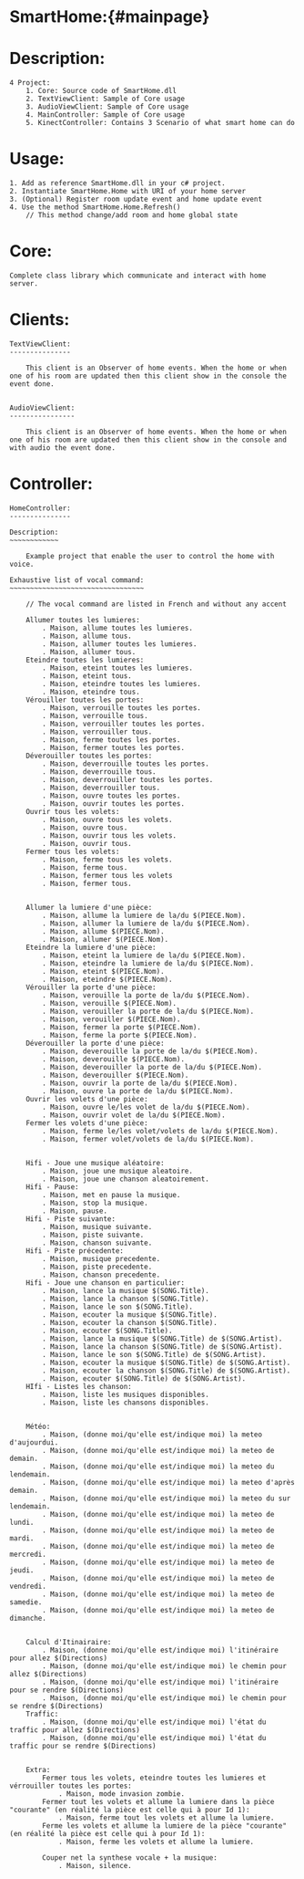 
SmartHome:{#mainpage}
==========

Description:
============

	4 Project:
		1. Core: Source code of SmartHome.dll
		2. TextViewClient: Sample of Core usage
		3. AudioViewClient: Sample of Core usage
		4. MainController: Sample of Core usage
		5. KinectController: Contains 3 Scenario of what smart home can do
		
		
Usage:
======

	1. Add as reference SmartHome.dll in your c# project.
	2. Instantiate SmartHome.Home with URI of your home server
	3. (Optional) Register room update event and home update event
	4. Use the method SmartHome.Home.Refresh()
		// This method change/add room and home global state
	
	
Core:
=====

	Complete class library which communicate and interact with home server.


Clients:
========
		
	TextViewClient:
	---------------

		This client is an Observer of home events. When the home or when one of his room are updated then this client show in the console the event done.
			
			
	AudioViewClient:
	----------------

		This client is an Observer of home events. When the home or when one of his room are updated then this client show in the console and with audio the event done.



Controller:
===========

	HomeController:
	---------------

	Description:
	~~~~~~~~~~~~

		Example project that enable the user to control the home with voice.

	Exhaustive list of vocal command:
	~~~~~~~~~~~~~~~~~~~~~~~~~~~~~~~~~

		// The vocal command are listed in French and without any accent

		Allumer toutes les lumieres:
			. Maison, allume toutes les lumieres.
			. Maison, allume tous.
			. Maison, allumer toutes les lumieres.
			. Maison, allumer tous.
		Eteindre toutes les lumieres:
			. Maison, eteint toutes les lumieres.
			. Maison, eteint tous.
			. Maison, eteindre toutes les lumieres.
			. Maison, eteindre tous.
		Vérouiller toutes les portes:
			. Maison, verrouille toutes les portes.
			. Maison, verrouille tous.
			. Maison, verrouiller toutes les portes.
			. Maison, verrouiller tous.
			. Maison, ferme toutes les portes.
			. Maison, fermer toutes les portes.
		Déverouiller toutes les portes:
			. Maison, deverrouille toutes les portes.
			. Maison, deverrouille tous.
			. Maison, deverrouiller toutes les portes.
			. Maison, deverrouiller tous.
			. Maison, ouvre toutes les portes.
			. Maison, ouvrir toutes les portes.
		Ouvrir tous les volets:
			. Maison, ouvre tous les volets.
			. Maison, ouvre tous.
			. Maison, ouvrir tous les volets.
			. Maison, ouvrir tous.
		Fermer tous les volets:
			. Maison, ferme tous les volets.
			. Maison, ferme tous.
			. Maison, fermer tous les volets
			. Maison, fermer tous.
		
		
		Allumer la lumiere d'une pièce:
			. Maison, allume la lumiere de la/du $(PIECE.Nom).
			. Maison, allumer la lumiere de la/du $(PIECE.Nom).
			. Maison, allume $(PIECE.Nom).
			. Maison, allumer $(PIECE.Nom).
		Eteindre la lumiere d'une pièce:
			. Maison, eteint la lumiere de la/du $(PIECE.Nom).
			. Maison, eteindre la lumiere de la/du $(PIECE.Nom).
			. Maison, eteint $(PIECE.Nom).
			. Maison, eteindre $(PIECE.Nom).
		Vérouiller la porte d'une pièce:
			. Maison, verouille la porte de la/du $(PIECE.Nom).
			. Maison, verouille $(PIECE.Nom).
			. Maison, verouiller la porte de la/du $(PIECE.Nom).
			. Maison, verouiller $(PIECE.Nom).
			. Maison, fermer la porte $(PIECE.Nom).
			. Maison, ferme la porte $(PIECE.Nom).
		Déverouiller la porte d'une pièce:
			. Maison, deverouille la porte de la/du $(PIECE.Nom).
			. Maison, deverouille $(PIECE.Nom).
			. Maison, deverouiller la porte de la/du $(PIECE.Nom).
			. Maison, deverouiller $(PIECE.Nom).
			. Maison, ouvrir la porte de la/du $(PIECE.Nom).
			. Maison, ouvre la porte de la/du $(PIECE.Nom).
		Ouvrir les volets d'une pièce:
			. Maison, ouvre le/les volet de la/du $(PIECE.Nom).
			. Maison, ouvrir volet de la/du $(PIECE.Nom).
		Fermer les volets d'une pièce:
			. Maison, ferme le/les volet/volets de la/du $(PIECE.Nom).
			. Maison, fermer volet/volets de la/du $(PIECE.Nom).
		
		
		Hifi - Joue une musique aléatoire:
			. Maison, joue une musique aleatoire.
			. Maison, joue une chanson aleatoirement.
		Hifi - Pause:
			. Maison, met en pause la musique.
			. Maison, stop la musique.
			. Maison, pause.
		Hifi - Piste suivante:
			. Maison, musique suivante.
			. Maison, piste suivante.
			. Maison, chanson suivante.
		Hifi - Piste précedente:
			. Maison, musique precedente.
			. Maison, piste precedente.
			. Maison, chanson precedente.
		Hifi - Joue une chanson en particulier:
			. Maison, lance la musique $(SONG.Title).
			. Maison, lance la chanson $(SONG.Title).
			. Maison, lance le son $(SONG.Title).
			. Maison, ecouter la musique $(SONG.Title).
			. Maison, ecouter la chanson $(SONG.Title).
			. Maison, ecouter $(SONG.Title).
			. Maison, lance la musique $(SONG.Title) de $(SONG.Artist).
			. Maison, lance la chanson $(SONG.Title) de $(SONG.Artist).
			. Maison, lance le son $(SONG.Title) de $(SONG.Artist).
			. Maison, ecouter la musique $(SONG.Title) de $(SONG.Artist).
			. Maison, ecouter la chanson $(SONG.Title) de $(SONG.Artist).
			. Maison, ecouter $(SONG.Title) de $(SONG.Artist).
		HIfi - Listes les chanson:
			. Maison, liste les musiques disponibles.
			. Maison, liste les chansons disponibles.
		
		
		Météo:
			. Maison, (donne moi/qu'elle est/indique moi) la meteo d'aujourdui.
			. Maison, (donne moi/qu'elle est/indique moi) la meteo de demain.
			. Maison, (donne moi/qu'elle est/indique moi) la meteo du lendemain.
			. Maison, (donne moi/qu'elle est/indique moi) la meteo d'après demain.
			. Maison, (donne moi/qu'elle est/indique moi) la meteo du sur lendemain.
			. Maison, (donne moi/qu'elle est/indique moi) la meteo de lundi.
			. Maison, (donne moi/qu'elle est/indique moi) la meteo de mardi.
			. Maison, (donne moi/qu'elle est/indique moi) la meteo de mercredi.
			. Maison, (donne moi/qu'elle est/indique moi) la meteo de jeudi.
			. Maison, (donne moi/qu'elle est/indique moi) la meteo de vendredi.
			. Maison, (donne moi/qu'elle est/indique moi) la meteo de samedie.
			. Maison, (donne moi/qu'elle est/indique moi) la meteo de dimanche.
		
		
		Calcul d'Itinairaire:
			. Maison, (donne moi/qu'elle est/indique moi) l'itinéraire pour allez $(Directions)
			. Maison, (donne moi/qu'elle est/indique moi) le chemin pour allez $(Directions)
			. Maison, (donne moi/qu'elle est/indique moi) l'itinéraire pour se rendre $(Directions)
			. Maison, (donne moi/qu'elle est/indique moi) le chemin pour se rendre $(Directions)
		Traffic:
			. Maison, (donne moi/qu'elle est/indique moi) l'état du traffic pour allez $(Directions)
			. Maison, (donne moi/qu'elle est/indique moi) l'état du traffic pour se rendre $(Directions)
			
			
		Extra:
			Fermer tous les volets, eteindre toutes les lumieres et vérrouiller toutes les portes:
				. Maison, mode invasion zombie.
			Fermer tout les volets et allume la lumiere dans la pièce "courante" (en réalité la pièce est celle qui à pour Id 1):
				. Maison, ferme tout les volets et allume la lumiere.
			Ferme les volets et allume la lumiere de la pièce "courante" (en réalité la pièce est celle qui à pour Id 1):
				. Maison, ferme les volets et allume la lumiere.
			
			Couper net la synthese vocale + la musique:
				. Maison, silence.






